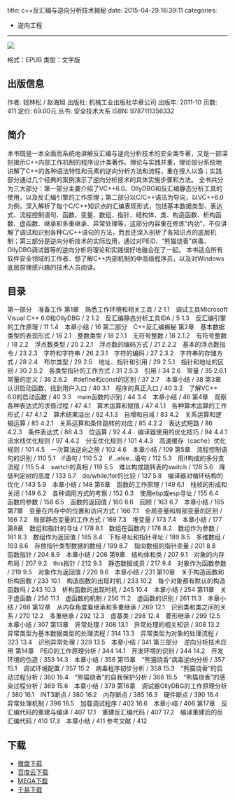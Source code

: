 title: c++反汇编与逆向分析技术揭秘
date: 2015-04-29 16:39:11
categories:
  - 逆向工程
---

![](http://img3.douban.com/lpic/s6940605.jpg)

格式：EPUB
类型：文字版

<!--more-->

## 出版信息 ##

作者: 钱林松 / 赵海旭
出版社: 机械工业出版社华章公司
出版年: 2011-10
页数: 411
定价: 69.00元
丛书: 安全技术大系
ISBN: 9787111356332

## 简介 ##

本书既是一本全面而系统地讲解反汇编与逆向分析技术的安全类专著，又是一部深刻揭示C++内部工作机制的程序设计类著作。理论与实践并重，理论部分系统地讲解了C++的各种语法特性和元素的逆向分析方法和流程，重在授人以渔；实践部分通过几个经典的案例演示了逆向分析技术的具体实施步骤和方法。
全书共分为三大部分：第一部分主要介绍了VC++6.0、OllyDBG和反汇编静态分析工具的使用，以及反汇编引擎的工作原理；第二部分以C/C++语法为导向，以VC++6.0为例，深入解析了每个C/C++知识点的汇编表现形式，包括基本数据类型、表达式、流程控制语句、函数、变量、数组、指针、结构体、类、构造函数、析构函数、虚函数、继承和多重继承、异常处理等，这部分内容重在修炼“内功”，不仅讲解了调试和识别各种C/C++语句的方法，而且还深入剖析了各知识点的底层机制；第三部分是逆向分析技术的实际应用，通过对PEiD、“熊猫烧香”病毒、OllyDBG调试器等的逆向分析将理论和实践很好地融合在了一起。
本书适合所有软件安全领域的工作者、想了解C++内部机制的中高级程序员，以及对Windows底层原理感兴趣的技术人员阅读。

## 目录 ##

第一部分　准备工作
第1章　熟悉工作环境和相关工具 / 2
1.1　调试工具Microsoft Visual C++ 6.0和OllyDBG / 2
1.2　反汇编静态分析工具IDA / 5
1.3　反汇编引擎的工作原理 / 11
1.4　本章小结 / 16
第二部分　C++反汇编揭秘
第2章　基本数据类型的表现形式 / 18
2.1　整数类型 / 18
2.1.1　无符号整数 / 18
2.1.2　有符号整数 / 18
2.2　浮点数类型 / 20
2.2.1　浮点数的编码方式 / 21
2.2.2　基本的浮点数指令 / 23
2.3　字符和字符串 / 26
2.3.1　字符的编码 / 27
2.3.2　字符串的存储方式 / 28
2.4　布尔类型 / 29
2.5　地址、指针和引用 / 29
2.5.1　指针和地址的区别 / 30
2.5.2　各类型指针的工作方式 / 31
2.5.3　引用 / 34
2.6　常量 / 35
2.6.1　常量的定义 / 36
2.6.2　#define和const的区别 / 37
2.7　本章小结 / 38
第3章　认识启动函数，找到用户入口 / 40
3.1　程序的真正入口 / 40
3.2　了解VC++ 6.0的启动函数 / 40
3.3　main函数的识别 / 44
3.4　本章小结 / 46
第4章　观察各种表达式的求值过程 / 47
4.1　算术运算和赋值 / 47
4.1.1　各种算术运算的工作形式 / 47
4.1.2　算术结果溢出 / 82
4.1.3　自增和自减 / 83
4.2　关系运算和逻辑运算 / 85
4.2.1　关系运算和条件跳转的对应 / 85
4.2.2　表达式短路 / 86
4.2.3　条件表达式 / 88
4.3　位运算 / 92
4.4　编译器使用的优化技巧 / 94
4.4.1　流水线优化规则 / 97
4.4.2　分支优化规则 / 101
4.4.3　高速缓存（cache）优化规则 / 101
4.5　一次算法逆向之旅 / 102
4.6　本章小结 / 109
第5章　流程控制语句的识别 / 110
5.1　if语句 / 110
5.2　if…else…语句 / 112
5.3　用if构成的多分支流程 / 115
5.4　switch的真相 / 119
5.5　难以构成跳转表的switch / 128
5.6　降低判定树的高度 / 133
5.7　do/while/for的比较 / 137
5.8　编译器对循环结构的优化 / 143
5.9　本章小结 / 148
第6章　函数的工作原理 / 149
6.1　栈帧的形成和关闭 / 149
6.2　各种调用方式的考察 / 152
6.3　使用ebp或esp寻址 / 155
6.4　函数的参数 / 158
6.5　函数的返回值 / 160
6.6　回顾 / 163
6.7　本章小结 / 165
第7章　变量在内存中的位置和访问方式 / 166
7.1　全局变量和局部变量的区别 / 166
7.2　局部静态变量的工作方式 / 169
7.3　堆变量 / 173
7.4　本章小结 / 177
第8章　数组和指针的寻址 / 178
8.1　数组在函数内 / 178
8.2　数组作为参数 / 181
8.3　数组作为返回值 / 185
8.4　下标寻址和指针寻址 / 189
8.5　多维数组 / 193
8.6　存放指针类型数据的数组 / 199
8.7　指向数组的指针变量 / 201
8.8　函数指针 / 204
8.9　本章小结 / 206
第9章　结构体和类 / 207
9.1　对象的内存布局 / 207
9.2　this指针 / 212
9.3　静态数据成员 / 217
9.4　对象作为函数参数 / 219
9.5　对象作为返回值 / 226
9.6　本章小结 / 231
第10章　关于构造函数和析构函数 / 233
10.1　构造函数的出现时机 / 233
10.2　每个对象都有默认的构造函数吗 / 243
10.3　析构函数的出现时机 / 245
10.4　本章小结 / 254
第11章　关于虚函数 / 256
11.1　虚函数的机制 / 256
11.2　虚函数的识别 / 261
11.3　本章小结 / 268
第12章　从内存角度看继承和多重继承 / 269
12.1　识别类和类之间的关系 / 270
12.2　多重继承 / 292
12.3　虚基类 / 298
12.4　菱形继承 / 299
12.5　本章小结 / 307
第13章　异常处理 / 308
13.1　异常处理的相关知识 / 308
13.2　异常类型为基本数据类型的处理流程 / 314
13.3　异常类型为对象的处理流程 / 323
13.4　识别异常处理 / 329
13.5　本章小结 / 341
第三部分　逆向分析技术应用
第14章　PEiD的工作原理分析 / 344
14.1　开发环境的识别 / 344
14.2　开发环境的伪造 / 353
14.3　本章小结 / 356
第15章　“熊猫烧香”病毒逆向分析 / 357
15.1　调试环境配置 / 357
15.2　病毒程序初步分析 / 358
15.3　“熊猫烧香”的启动过程分析 / 360
15.4　“熊猫烧香”的自我保护分析 / 366
15.5　“熊猫烧香”的感染过程分析 / 369
15.6　本章小结 / 379
第16章　调试器OllyDBG的工作原理分析 / 380
16.1　INT3断点 / 380
16.2　内存断点 / 385
16.3　硬件断点 / 390
16.4　异常处理机制 / 396
16.5　加载调试程序 / 402
16.6　本章小结 / 406
第17章　反汇编代码的重建与编译 / 407
17.1　重建反汇编代码 / 407
17.2　编译重建后的反汇编代码 / 410
17.3　本章小结 / 411
参考文献 / 412

## 下载 ##

* [微盘下载](http://vdisk.weibo.com/s/aADaW4YRP4P5A)
* [百度云下载](http://pan.baidu.com/s/1kTxd4Tx)
* [MEGA下载](https://mega.co.nz/#!Wc1lACwQ!twHPX8d5IUQ1kJCw6E2Y0pp57z4ypuyZj_6q4k5bCGY)
* [千易下载](http://1000eb.com/1gfdk)
